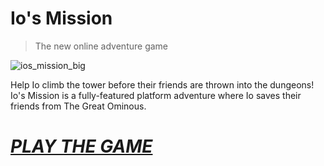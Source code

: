 # Io's Mission
> The new online adventure game

![ios_mission_big](https://github.com/Hope41/ios-mission/assets/87899147/8893e2c4-d249-4f10-bf17-bf267ef548f3)

Help Io climb the tower before their friends are thrown into the dungeons! Io's Mission is a fully-featured platform adventure where Io saves their friends from The Great Ominous.
# [*PLAY THE GAME*](https://joachimford.uk/content/ios_mission.html)
